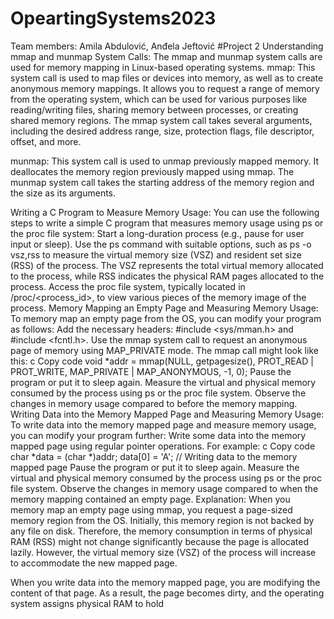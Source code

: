 # OpeartingSystems2023

Team members: Amila Abdulović, Anđela Jeftović
#Project 2
Understanding mmap and munmap System Calls:
The mmap and munmap system calls are used for memory mapping in Linux-based operating systems.
mmap: This system call is used to map files or devices into memory, as well as to create anonymous memory mappings. It allows you to request a range of memory from the operating system, which can be used for various purposes like reading/writing files, sharing memory between processes, or creating shared memory regions. The mmap system call takes several arguments, including the desired address range, size, protection flags, file descriptor, offset, and more.

munmap: This system call is used to unmap previously mapped memory. It deallocates the memory region previously mapped using mmap. The munmap system call takes the starting address of the memory region and the size as its arguments.

Writing a C Program to Measure Memory Usage:
You can use the following steps to write a simple C program that measures memory usage using ps or the proc file system:
Start a long-duration process (e.g., pause for user input or sleep).
Use the ps command with suitable options, such as ps -o vsz,rss to measure the virtual memory size (VSZ) and resident set size (RSS) of the process. The VSZ represents the total virtual memory allocated to the process, while RSS indicates the physical RAM pages allocated to the process.
Access the proc file system, typically located in /proc/<process_id>, to view various pieces of the memory image of the process.
Memory Mapping an Empty Page and Measuring Memory Usage:
To memory map an empty page from the OS, you can modify your program as follows:
Add the necessary headers: #include <sys/mman.h> and #include <fcntl.h>.
Use the mmap system call to request an anonymous page of memory using MAP_PRIVATE mode. The mmap call might look like this:
c
Copy code
void *addr = mmap(NULL, getpagesize(), PROT_READ | PROT_WRITE, MAP_PRIVATE | MAP_ANONYMOUS, -1, 0);
Pause the program or put it to sleep again.
Measure the virtual and physical memory consumed by the process using ps or the proc file system.
Observe the changes in memory usage compared to before the memory mapping.
Writing Data into the Memory Mapped Page and Measuring Memory Usage:
To write data into the memory mapped page and measure memory usage, you can modify your program further:
Write some data into the memory mapped page using regular pointer operations. For example:
c
Copy code
char *data = (char *)addr;
data[0] = 'A'; // Writing data to the memory mapped page
Pause the program or put it to sleep again.
Measure the virtual and physical memory consumed by the process using ps or the proc file system.
Observe the changes in memory usage compared to when the memory mapping contained an empty page.
Explanation:
When you memory map an empty page using mmap, you request a page-sized memory region from the OS. Initially, this memory region is not backed by any file on disk. Therefore, the memory consumption in terms of physical RAM (RSS) might not change significantly because the page is allocated lazily. However, the virtual memory size (VSZ) of the process will increase to accommodate the new mapped page.

When you write data into the memory mapped page, you are modifying the content of that page. As a result, the page becomes dirty, and the operating system assigns physical RAM to hold
